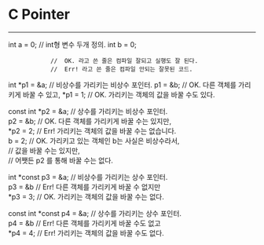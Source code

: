 C Pointer  
====
  
----  
int a = 0;		//	int형 변수 두개 정의.
int b = 0;

				//	OK. 라고 쓴 줄은 컴파일 잘되고 실행도 잘 된다.
				//	Err! 라고 쓴 줄은 컴파일 안되는 잘못된 코드.

int *p1 = &a;	//	비상수를 가리키는 비상수 포인터.
p1 = &b;		//	OK. 다른 객체를 가리키게 바꿀 수 있고,
*p1 = 1; 		//	OK. 가리키는 객체의 값을 바꿀 수도 있다.

const int *p2 = &a;		//	상수를 가리키는 비상수 포인터.  
p2 = &b;				//	OK. 다른 객체를 가리키게 바꿀 수는 있지만,   
*p2 = 2;				//	Err! 가리키는 객체의 값을 바꿀 수는 없습니다.  
b = 2;					//	OK. 가리키고 있는 객체인 b는 사실은 비상수라서,   
						//	값을 바꿀 수는 있지만,  
						//	어쨋든 p2 를 통해 바꿀 수는 없다.  
  
int *const p3 = &a;		//	비상수를 가리키는 상수 포인터.  
p3 = &b					//	Err! 다른 객체를 가리키게 바꿀 수 없지만  
*p3 = 3; 				//	OK. 가리키는 객체의 값을 바꿀 수는 없다.  
  
const int *const p4 = &a;	//	상수를 가리키는 상수 포인터.  
p4 = &b						//	Err! 다른 객체를 가리키게 바꿀 수도 없고  
*p4 = 4;					//	Err! 가리키는 객체의 값을 바꿀 수도 없다.  
